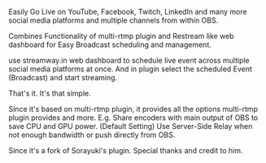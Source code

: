 Easily Go Live on YouTube, Facebook, Twitch, LinkedIn and many more social media platforms and multiple channels from within OBS.

Combines Functionality of multi-rtmp plugin and Restream like web dashboard for Easy Broadcast scheduling and management.

use streamway.in web dashboard to schedule live event across multiple social media platforms at once.
And in plugin select the scheduled Event (Broadcast) and start streaming.

That's it. It's that simple.

Since it's based on multi-rtmp plugin, it provides all the options multi-rtmp plugin provides and more. E.g.
Share encoders with main output of OBS to save CPU and GPU power. (Default Setting)
Use Server-Side Relay when not enough bandwidth or push directly from OBS.

Since it's a fork of Sorayuki's plugin. Special thanks and credit to him.